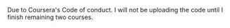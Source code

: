 Due to Coursera's Code of conduct. I will not be uploading the code until I finish remaining two courses. 
